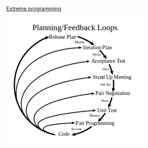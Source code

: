 [Extreme programming](https://en.wikipedia.org/wiki/Extreme_programming)

![Extreme_Programming](./images/Extreme_Programming.png)